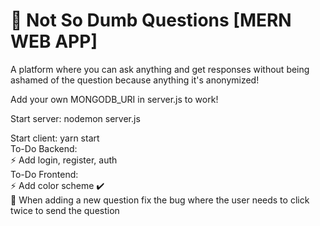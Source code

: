 # :speech_balloon: Not So Dumb Questions [MERN WEB APP]
A platform where you can ask anything and get responses without being ashamed of the question because anything it's anonymized!

Add your own MONGODB_URI in server.js to work!

Start server: nodemon server.js

Start client: yarn start
<br />
To-Do Backend:
<br />
:zap: Add login, register, auth
<br />
To-Do Frontend: 
<br />
:zap: Add color scheme ✔️
<br />
:bug: When adding a new question fix the bug where the user needs to click twice to send the question
